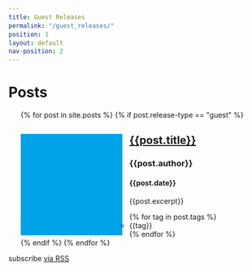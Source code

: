 ```yaml
---
title: Guest Releases
permalink: "/guest_releases/"
position: 1
layout: default
nav-position: 2
---
```


<div class="home">

  <h1 class="page-heading">Posts</h1>

  <ul class="post-list">
    {% for post in site.posts %}
		{% if post.release-type == "guest" %}
			<div class="post-preview-entry">
				<img src="/assets/img/sample-image.png" style="float: left; margin-right: 1em;">
				<a href="{{post.url}}"><h2 class="post-preview-name">{{post.title}}</h2></a>
				<h3 class="post-preview-author">{{post.author}}</h3>
				<h4 class="post-preview-date">{{post.date}}</h4>
				<div class="post-preview-snippet">{{post.excerpt}}</div>
				<div class="post-preview-tags">
				<ul>
				{% for tag in post.tags %}
					<li>{{tag}}</li>
				{% endfor %}
				</ul>
				</div>
			</div>
		{% endif %}
	{% endfor %}
  </ul>

  <p class="rss-subscribe">subscribe <a href="{{ "/feed.xml" | prepend: site.baseurl }}">via RSS</a></p>

</div>